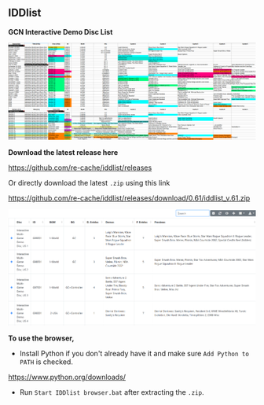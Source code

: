 ## IDDlist
**GCN Interactive Demo Disc List**

![iddlist screenshot](assets/iddlist.png)

**Download the latest release here**

https://github.com/re-cache/iddlist/releases

Or directly download the latest `.zip` using this link

https://github.com/re-cache/iddlist/releases/download/0.61/iddlist_v.61.zip

![iddlist screenshot](assets/idd_browser_61.png)

**To use the browser,**

* Install Python if you don't already have it and make sure `Add Python to PATH` is checked.

https://www.python.org/downloads/

 * Run `Start IDDlist browser.bat` after extracting the `.zip`.
